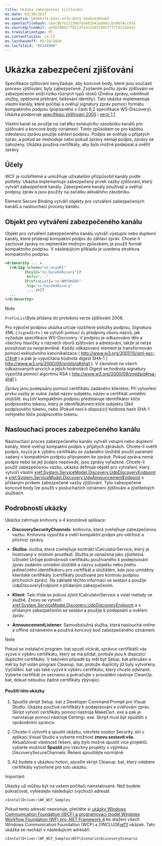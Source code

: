 ```yaml
---
title: Ukázka zabezpečení zjišťování
ms.date: 03/30/2017
ms.assetid: b8db01f4-b4a1-43fe-8e31-26d4e9304a65
ms.openlocfilehash: c6ec9b7e13234b7dae03541eb09ccba98f4cc93a
ms.sourcegitcommit: ee5b798427f81237a3c23d1fd81fff7fdc21e8d3
ms.translationtype: MT
ms.contentlocale: cs-CZ
ms.lasthandoff: 05/28/2020
ms.locfileid: "84144900"
---
```

# <a name="discovery-security-sample"></a>Ukázka zabezpečení zjišťování

Specifikace zjišťování nevyžaduje, aby koncové body, které jsou součástí procesu zjišťování, byly zabezpečené. Zvýšením počtu zpráv zjišťování se zabezpečením sníží riziko různých typů útoků (Změna zprávy, odmítnutí služby, opětovné přehrání, falšování identity). Tato ukázka implementuje vlastní kanály, které počítají a ověřují signatury zpráv pomocí formátu kompaktního podpisu (popsaného v části 8,2 specifikace WS-Discovery). Ukázka podporuje [specifikaci zjišťování 2005](http://specs.xmlsoap.org/ws/2005/04/discovery/ws-discovery.pdf) i [verzi 1,1](http://docs.oasis-open.org/ws-dd/discovery/1.1/cs-01/wsdd-discovery-1.1-spec-cs-01.pdf).  
  
 Vlastní kanál se použije na začátku existujícího zásobníku kanálů pro zjišťování a koncové body oznámení. Tímto způsobem se pro každou odeslanou zprávu použije záhlaví podpisu. Podpis se ověřuje u přijatých zpráv, a pokud se neshoduje nebo pokud zprávy nemají podpis, zprávy se zahozeny. Ukázka používá certifikáty, aby bylo možné podepsat a ověřit zprávy.  
  
## <a name="discussion"></a>Účely  
 WCF je rozšiřitelné a umožňuje uživatelům přizpůsobit kanály podle potřeby. Ukázka implementuje zabezpečený prvek vazby zjišťování, který vytváří zabezpečené kanály. Zabezpečené kanály používají a ověřují podpisy zpráv a jsou použity na začátku aktuálního zásobníku.  
  
 Element Secure Binding vytváří objekty pro vytváření zabezpečených kanálů a naslouchací procesy kanálu.  
  
## <a name="secure-channel-factory"></a>Objekt pro vytváření zabezpečeného kanálu  
 Objekt pro vytváření zabezpečeného kanálu vytváří výstupní nebo duplexní kanály, které přidávají kompaktní podpis do záhlaví zpráv. Chcete-li zachovat zprávy co nejmenším možným způsobem, je použit formát kompaktního podpisu. V následujícím příkladu je uvedena struktura kompaktního podpisu.  
  
```xml  
<d:Security ... >
  [<d:Sig Scheme="xs:anyURI"
         [KeyId="xs:base64Binary"]?  
          Refs="..."  
         [PrefixList]="xs:NMTOKENS"
          Sig="xs:base64Binary"
          ... />]?  
  ...
</d:Security>  
```  
  
> [!NOTE]
> `PrefixList`Byla přidána do protokolu verze zjišťování 2008.  
  
 Pro výpočet podpisu ukázka určuje rozšířené položky podpisu. Signatura XML ( `SignedInfo` ) se vytvoří pomocí `ds` předpony oboru názvů, jak vyžaduje specifikace WS-Discovery. V podpisu je odkazováno tělo a všechny hlavičky v názvech oborů zjišťování a adresování, takže je nelze považovat za neoprávněně. Každý odkazovaný element je transformován pomocí exkluzivního kanonikalizace ( <http://www.w3.org/2001/10/xml-exc-c14n#> ) a pak je vypočítána hodnota digest SHA-1 ( <http://www.w3.org/2000/09/xmldsig#sha1> ). V závislosti na všech odkazovaných prvcích a jejich hodnotách Digest se hodnota signatury vypočítá pomocí algoritmu RSA ( <http://www.w3.org/2000/09/xmldsig#rsa-sha1> ).  
  
 Zprávy jsou podepsány pomocí certifikátu zadaného klientem. Při vytvoření prvku vazby je nutné zadat název subjektu, název a certifikát umístění úložiště. `KeyId`V kompaktním podpisu představuje identifikátor klíče podpisového tokenu, který je identifikátorem klíče subjektu (Ski) podpisového tokenu, nebo (Pokud není k dispozici) hodnota hash SHA-1 veřejného klíče podpisového tokenu.  
  
## <a name="secure-channel-listener"></a>Naslouchací proces zabezpečeného kanálu  
 Naslouchací proces zabezpečeného kanálu vytváří vstupní nebo duplexní kanály, které ověřují kompaktní podpis v přijatých zprávách. Chcete-li ověřit podpis, `KeyId` je k výběru certifikátu ze zadaného úložiště použit parametr zadaný v kompaktním podpisu připojeném ke zprávě. Pokud zpráva nemá podpis nebo se její podpis nepovede, jsou zprávy vyřazené. Chcete-li použít zabezpečenou vazbu, ukázka definuje objekt pro vytváření, který vytvoří vlastní <xref:System.ServiceModel.Discovery.UdpDiscoveryEndpoint> a <xref:System.ServiceModel.Discovery.UdpAnnouncementEndpoint> s přidaným prvkem zabezpečené vazby zjišťování. Tyto zabezpečené koncové body lze použít v posluchačích oznámení zjišťování a zjistitelných službách.  
  
## <a name="sample-details"></a>Podrobnosti ukázky  
 Ukázka zahrnuje knihovny a 4 konzolové aplikace:
  
- **DiscoverySecurityChannels**: knihovna, která zveřejňuje zabezpečenou vazbu. Knihovna vypočítá a ověří kompaktní podpis pro odchozí a příchozí zprávy.  
  
- **Služba**: služba, která zveřejňuje kontrakt ICalculatorService, který je hostovaný v místním prostředí. Služba je označená jako zjistitelná. Uživatel Určuje podrobnosti certifikátu používaného k podepisování zpráv zadáním umístění úložiště a názvu subjektu nebo jiného jedinečného identifikátoru pro certifikát a úložištěm, kde jsou umístěny klientské certifikáty (certifikáty používané pro kontrolu podpisu příchozích zpráv). Na základě těchto informací se sestaví a použije UdpDiscoveryEndpoint s přidaným zabezpečením.  
  
- **Klient**: Tato třída se pokusí zjistit ICalculatorService a volat metody ve službě. Znovu se vytvoří <xref:System.ServiceModel.Discovery.UdpDiscoveryEndpoint> a s přidaným zabezpečením se sestaví a použije k podepsání a ověření zpráv.  
  
- **AnnouncementListener**: Samoobslužná služba, která naslouchá online a offline oznámením a používá koncový bod zabezpečeného oznámení.  
  
> [!NOTE]
> Pokud se instalační program. bat spustí víckrát, správce certifikátů vás vyzve k výběru certifikátu, který se má přidat, protože jsou k dispozici duplicitní certifikáty. V takovém případě by měl být Setup. bat přerušen a měl by být volán program Cleanup. bat, protože duplicity již byly vytvořeny. Vyčištění. bat vás také vyzve k výběru certifikátu, který chcete odstranit. Vyberte certifikát ze seznamu a pokračujte v provádění nástroje CleanUp. bat, dokud nebudou žádné certifikáty zbývající.  
  
#### <a name="to-use-this-sample"></a>Použití této ukázky  
  
1. Spusťte skript Setup. bat z Developer Command Prompt pro Visual Studio. Ukázka používá certifikáty k podepisování a ověřování zpráv. Skript vytvoří certifikáty pomocí nástroje MakeCert. exe a pak je nainstaluje pomocí nástroje Certmgr. exe. Skript musí být spuštěn s oprávněními správce.  
  
2. Chcete-li vytvořit a spustit ukázku, otevřete soubor Security. sln v aplikaci Visual Studio a vyberte možnost **znovu sestavit vše**. Aktualizovat vlastnosti řešení, aby bylo možné spustit více projektů: vyberte možnost **Spustit** pro všechny projekty s výjimkou DiscoverySecureChannels. Řešení spouštějte normálně.  
  
3. Až budete s ukázkou hotovi, spusťte skript Cleanup. bat, který odebere certifikáty vytvořené pro tuto ukázku.  
  
> [!IMPORTANT]
> Ukázky už můžou být na vašem počítači nainstalované. Než budete pokračovat, vyhledejte následující (výchozí) adresář.  
>
> `<InstallDrive>:\WF_WCF_Samples`  
>
> Pokud tento adresář neexistuje, přečtěte si [ukázky Windows Communication Foundation (WCF) a programovací model Windows Workflow Foundation (WF) pro .NET Framework 4](https://www.microsoft.com/download/details.aspx?id=21459) ke stažení všech Windows Communication Foundation (WCF) a [!INCLUDE[wf1](../../../../includes/wf1-md.md)] ukázek. Tato ukázka se nachází v následujícím adresáři.  
>
> `<InstallDrive>:\WF_WCF_Samples\WCF\Scenario\DiscoveryScenario`  
